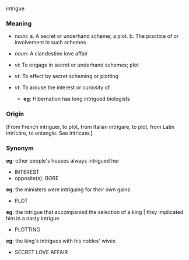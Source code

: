 intrigue
### Meaning
+ _noun_:
   a. A secret or underhand scheme; a plot.
   b. The practice of or involvement in such schemes
+ _noun_: A clandestine love affair

+ _vi_: To engage in secret or underhand schemes; plot
+ _vt_: To effect by secret scheming or plotting
+ _vt_: To arouse the interest or curiosity of
    + __eg__: Hibernation has long intrigued biologists

### Origin

[From French intriguer, to plot, from Italian intrigare, to plot, from Latin intrīcāre, to entangle. See intricate.]

### Synonym

__eg__: other people's houses always intrigued her

+ INTEREST
+ opposite(s): BORE

__eg__: the ministers were intriguing for their own gains

+ PLOT

__eg__: the intrigue that accompanied the selection of a king | they implicated him in a nasty intrigue

+ PLOTTING

__eg__: the king's intrigues with his nobles' wives

+ SECRET LOVE AFFAIR


